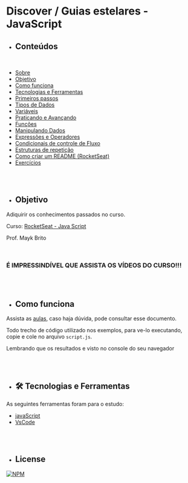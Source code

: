 # Discover / Guias estelares - JavaScript

- ## **Conteúdos**

<br>

<!--ts-->

- [Sobre](./sobre)
- [Objetivo](#objetivo)
- [Como funciona](#comoFunciona)
- [Tecnologias e Ferramentas](#tecnologiasFerramentas)
- [Primeiros passos](./Readme/PrimeirosPassos.md)
- [Tipos de Dados](./TiposDeDados.md)
- [Variáveis](./Readmevariaveis.md)
- [Praticando e Avançando](./Readme/PraticandoAvancando.md)
- [Funções](./Readme/Funcoes.md)
- [Manipulando Dados](./Readme/ManipulandoDados.md)
- [Expressões e Operadores](./Readme/ExpressoesOperadores.md)
- [Condicionais de controle de Fluxo](./Readme/CondicionaisControFluxo.md)
- [Estruturas de repetição](./Readme/EstruturaRepetição.md.md)
- [Como criar um README (RocketSeat)](https://blog.rocketseat.com.br/como-fazer-um-bom-readme/)
- [Exercícios](#como-usar)

<!--te-->

<br><br>

<a id="objetivo"></a>

- ## **Objetivo**

Adiquirir os conhecimentos passados no curso.

Curso: [RocketSeat - Java Script](https://app.rocketseat.com.br/node/o-guia-estelar-de-java-script)

Prof. Mayk Brito

<br>

### **É IMPRESSINDÍVEL QUE ASSISTA OS VÍDEOS DO CURSO!!!**

<br><br>

<a id="comoFunciona"></a>

- ## **Como funciona**

Assista as [aulas](https://app.rocketseat.com.br/node/o-guia-estelar-de-java-script), caso haja dúvida, pode consultar esse documento.

Todo trecho de código utilizado nos exemplos, para ve-lo executando, copie e cole no arquivo `script.js`.

Lembrando que os resultados e visto no console do seu navegador

<br><br>

<a id="tecnologiasFerramentas"></a>

- ## **🛠 Tecnologias e Ferramentas**

As seguintes ferramentas foram para o estudo:

- [javaScript](https://developer.mozilla.org/pt-BR/docs/Web/JavaScript)
- [VsCode](https://code.visualstudio.com/)

<br><br>

- ## **License**

[![NPM](https://img.shields.io/apm/l/react)](https://github.com/epapini/Discover-GuiaEstelares-JavaScript/blob/main/Readme/LICENSE)
